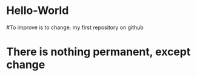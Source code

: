# Hello-World
#To improve is to change.
my first repository on github
# There is nothing permanent, except change
